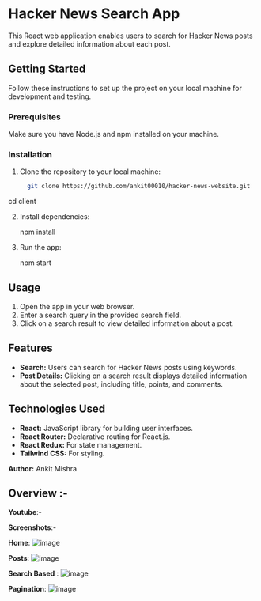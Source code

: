 # Hacker News Search App

This React web application enables users to search for Hacker News posts and explore detailed information about each post.

## Getting Started

Follow these instructions to set up the project on your local machine for development and testing.

### Prerequisites

Make sure you have Node.js and npm installed on your machine.

### Installation

1. Clone the repository to your local machine:

   ```bash
     git clone https://github.com/ankit00010/hacker-news-website.git

cd client



2. Install dependencies:

    npm install


3. Run the app:

     npm start

## Usage

1. Open the app in your web browser.
2. Enter a search query in the provided search field.
3. Click on a search result to view detailed information about a post.

## Features

- **Search:** Users can search for Hacker News posts using keywords.
- **Post Details:** Clicking on a search result displays detailed information about the selected post, including title, points, and comments.

## Technologies Used

- **React:** JavaScript library for building user interfaces.
- **React Router:** Declarative routing for React.js.
- **React Redux:** For state management.
- **Tailwind CSS:** For styling.

**Author:** Ankit Mishra


## Overview :-
**Youtube**:-

**Screenshots**:-

**Home**:
![image](https://github.com/ankit00010/hacker-news-website/assets/111192702/5083996d-5070-47e9-94ee-d1e0f58b7019)

**Posts**:
![image](https://github.com/ankit00010/hacker-news-website/assets/111192702/d1c6e163-e1b6-48a1-8458-60bc450ea8cf)


**Search Based** :
![image](https://github.com/ankit00010/hacker-news-website/assets/111192702/86196662-feeb-4e11-8132-f50142fc8785)

**Pagination**:
![image](https://github.com/ankit00010/hacker-news-website/assets/111192702/594728b4-1a49-4902-8e17-616daf4201e5)










